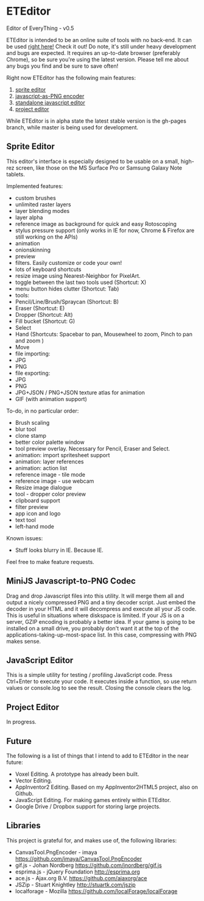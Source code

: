 # ETEditor
Editor of EveryThing - v0.5

ETEditor is intended to be an online suite of tools with no back-end.
It can be used [right here!](http://felipemanga.github.io/eteditor) Check it out!
Do note, it's still under heavy development and bugs are expected. It requires an up-to-date browser (preferably Chrome), so be sure you're using the latest version.
Please tell me about any bugs you find and be sure to save often!

Right now ETEditor has the following main features:
 1. [sprite editor](#spriteeditor)
 2. [javascript-as-PNG encoder](#minijs)
 3. [standalone javascript editor](#jsedit)
 4. [project editor](#projectedit)

While ETEditor is in alpha state the latest stable version is the gh-pages branch, while master is being used for development.

## <a id="spriteeditor"></a> Sprite Editor
This editor's interface is especially designed to be usable on a small, high-rez
screen, like those on the MS Surface Pro or Samsung Galaxy Note tablets.

Implemented features:
- custom brushes
- unlimited raster layers
- layer blending modes
- layer alpha
- reference image as background for quick and easy Rotoscoping
- stylus pressure support (only works in IE for now, Chrome & Firefox are still working on the APIs)
- animation
 - onionskinning
 - preview
- filters. Easily customize or code your own!
- lots of keyboard shortcuts
- resize image using Nearest-Neighbor for PixelArt.
- toggle between the last two tools used (Shortcut: X)
- menu button hides clutter (Shortcut: Tab)
- tools:
 - Pencil/Line/Brush/Spraycan (Shortcut: B)
 - Eraser (Shortcut: E)
 - Dropper (Shortcut: Alt)
 - Fill bucket (Shortcut: G)
 - Select
 - Hand (Shortcuts: Spacebar to pan, Mousewheel to zoom, Pinch to pan and zoom )
 - Move
- file importing:
 - JPG
 - PNG
- file exporting:
 - JPG
 - PNG
 - JPG+JSON / PNG+JSON texture atlas for animation
 - GIF (with animation support)

To-do, in no particular order:
 - Brush scaling
 - blur tool
 - clone stamp
 - better color palette window
 - tool preview overlay. Necessary for Pencil, Eraser and Select.
 - animation: import spritesheet support
 - animation: layer references
 - animation: action list
 - reference image - tile mode
 - reference image - use webcam
 - Resize image dialogue
 - tool - dropper color preview
 - clipboard support
 - filter preview
 - app icon and logo
 - text tool
 - left-hand mode

 Known issues:
 - Stuff looks blurry in IE. Because IE.

Feel free to make feature requests.

## <a id="minijs"></a> MiniJS Javascript-to-PNG Codec
Drag and drop Javascript files into this utility. It will merge them all and
output a nicely compressed PNG and a tiny decoder script. Just embed the decoder
in your HTML and it will decompress and execute all your JS code.
This is useful in situations where diskspace is limited. If your JS is on a
server, GZIP encoding is probably a better idea. If your game is going to be
installed on a small drive, you probably don't want it at the top of the applications-taking-up-most-space list. In this case, compressing with PNG makes sense.

## <a id="jsedit"></a> JavaScript Editor
This is a simple utility for testing / profiling JavaScript code.
Press Ctrl+Enter to execute your code. It executes inside a function, so use return values or console.log to see the result. Closing the console clears the log.

## <a id="projectedit"></a> Project Editor
In progress.

## Future
The following is a list of things that I intend to add to ETEditor in the near future:
- Voxel Editing. A prototype has already been built.
- Vector Editing.
- AppInventor2 Editing. Based on my AppInventor2HTML5 project, also on Github.
- JavaScript Editing. For making games entirely within ETEditor.
- Google Drive / Dropbox support for storing large projects.

## Libraries
This project is grateful for, and makes use of, the following libraries:
- CanvasTool.PngEncoder - imaya https://github.com/imaya/CanvasTool.PngEncoder
- gif.js - Johan Nordberg https://github.com/jnordberg/gif.js
- esprima.js - jQuery Foundation http://esprima.org
- ace.js - Ajax.org B.V. https://github.com/ajaxorg/ace
- JSZip - Stuart Knightley http://stuartk.com/jszip
- localforage - Mozilla https://github.com/localForage/localForage
